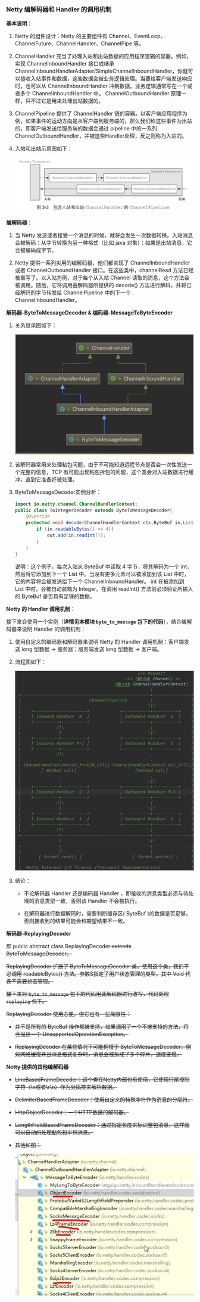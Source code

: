 ### Netty 编解码器和 Handler 的调用机制

**基本说明**：

1. Netty 的组件设计：Netty 的主要组件有 Channel、EventLoop、ChannelFuture、ChannelHandler、ChannelPipe 等。

2. ChannelHandler 充当了处理入站和出站数据的应用程序逻辑的容器。例如，实现 ChannelInboundHandler 接口或继承 ChannelInboundHandlerAdapter/SimpleChannelInboundHandler<T>，你就可以接收入站事件和数据，这些数据会被业务逻辑处理。当要给客户端发送响应时，也可以从 ChannelInboundHandler 冲刷数据。业务逻辑通常写在一个或者多个 ChannelInboundHandler 中。 ChannelOutboundHandler 原理一样，只不过它是用来处理出站数据的。

3. ChannelPipeline 提供了 ChannelHandler 链的容器。以客户端应用程序为例，如果事件的运动方向是从客户端到服务端的，那么我们称这些事件为出站的，即客户端发送给服务端的数据会通过 pipeline 中的一系列 ChannelOutboundHandler，并被这些Handler处理，反之则称为入站的。

4. 入站和出站示意图如下：
   
   ![img.png](assets/img.png)

**编解码器**：

1. 当 Netty 发送或者接受一个消息的时候，就将会发生一次数据转换。入站消息会被解码：从字节转换为另一种格式（比如 java 对象）；如果是出站消息，它会被编码成字节。

2. Netty 提供一系列实用的编解码器，他们都实现了 ChannelInboundHandler 或者 ChannelOutboundHandler 接口。在这些类中，channelRead 方法已经被重写了。以入站为例，对于每个从入站 Channel 读取的消息，这个方法会被调用。随后，它将调用由解码器所提供的 decode() 方法进行解码，并将已经解码的字节转发给 ChannelPipeline 中的下一个 ChannelInboundHandler。

**解码器-ByteToMessageDecoder & 编码器-MessageToByteEncoder**

1. 关系继承图如下：

   ![img.png](assets/img1.png)

2. 该解码器常用来处理粘包问题，由于不可能知道远程节点是否会一次性发送一个完整的信息，TCP 有可能出现粘包拆包的问题，这个类会对入站数据进行缓冲，直到它准备好被处理。

3. ByteToMessageDecoder实例分析：

   ```java
   import io.netty.channel.ChannelHandlerContext;    
   public class ToIntegerDecoder extends ByteToMessageDecoder{
       @Override
       protected void decode(ChannelHandlerContext ctx,ByteBuf in,List<Object> out) throws Exception{
           if (in.readableBytes() >= 4){
               out.add(in.readInt());
           }
       }
   }
   ```
   
   说明：这个例子，每次入站从 ByteBuf 中读取 4 字节，将其解码为一个 int，然后将它添加到下一个 List 中。当没有更多元素可以被添加到该 List 中时，它的内容将会被发送给下一个 ChannelInboundHandler。 int 在被添加到 List 中时，会被自动装箱为 Integer。在调用 readInt() 方法前必须验证所输入的 ByteBuf 是否具有足够的数据。

**Netty 的 Handler 调用机制**：

接下来会使用一个实例（**详情见本模块 `byte_to_message` 包下的代码**），结合编解码器来说明 Handler 的调用机制：

1. 使用自定义的编码器和解码器来说明 Netty 的 Handler 调用机制：客户端发送 long 型数据 -> 服务器；服务端发送 long 型数据 -> 客户端。

2. 流程图如下：
   
   ![img.png](assets/img2.png)

3. 结论：

   * 不论解码器 Handler 还是编码器 Handler ，即接收的消息类型必须与待处理的消息类型一致，否则该 Handler 不会被执行。
   
   * 在解码器进行数据解码时，需要判断缓存区( ByteBuf )的数据是否足够，否则接收到的结果可能会和期望结果不一致。

**解码器-ReplayingDecoder**

即 public abstract class ReplayingDecoder<S> extends ByteToMessageDecoder。

ReplayingDecoder 扩展了 ByteToMessageDecoder 类，使用这个类，我们不必调用 readableBytes() 方法。参数S指定了用户状态管理的类型，其中 Void 代表不需要状态管理。

接下来对 `byte_to_message` 包下的代码用此解码器进行改写，代码处理 `replaying` 包下。

ReplayingDecoder 使用方便，但它也有一些局限性：

* 并不是所有的 ByteBuf 操作都被支持，如果调用了一个不被支持的方法，将会抛出一个 UnsupportedOperationException。

* ReplayingDecoder 在某些情况下可能稍慢于 ByteToMessageDecoder，例如网络缓慢并且消息格式复杂时，消息会被拆成了多个碎片，速度变慢。

**Netty 提供的其他编解码器**

* LineBasedFrameDecoder：这个类在Netty内部也有使用，它使用行尾控制字符（\n或者\r\n）作为分隔符来解析数据。
  
* DelimiterBasedFrameDecoder：使用自定义的特殊字符作为消息的分隔符。
  
* HttpObjectDecoder：一个HTTP数据的解码器。
  
* LengthFieldBasedFrameDecoder：通过指定长度来标识整包消息，这样就可以自动的处理黏包和半包消息。
  
* 其他如图：
  
  ![img.png](assets/img3.png)